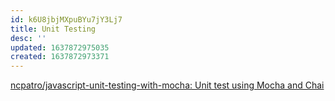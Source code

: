 ```yaml
---
id: k6U8jbjMXpuBYu7jY3Lj7
title: Unit Testing
desc: ''
updated: 1637872975035
created: 1637872973371
---
```


[ncpatro/javascript-unit-testing-with-mocha: Unit test using Mocha and Chai](https://github.com/ncpatro/javascript-unit-testing-with-mocha)